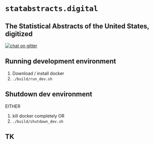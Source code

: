 # `statabstracts.digital`
## The Statistical Abstracts of the United States, digitized

[![chat on gitter](https://img.shields.io/gitter/room/cmoscardi/statabstracts.digital)](https://app.gitter.im/#/room/#statabstracts-digital:gitter.im)

## Running development environment
1. Download / install docker
2. `./build/run_dev.sh`

## Shutdown dev environment
EITHER
1. kill docker completely
OR
2. `./build/shutdown_dev.sh` 

## TK
